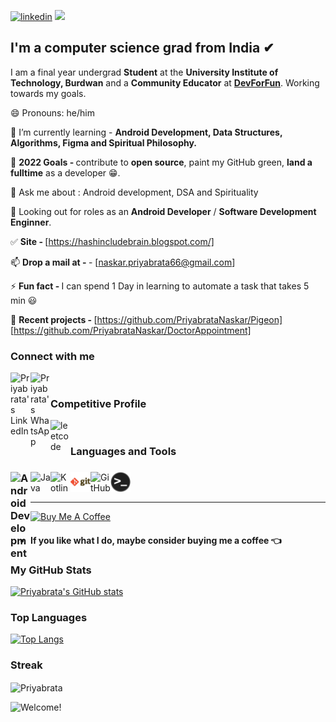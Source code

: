 [![linkedin](https://img.shields.io/badge/LinkedIn-0077B5?style=for-the-badge&logo=linkedin&logoColor=white)](https://www.linkedin.com/in/priyabrata-naskar/)
![](https://komarev.com/ghpvc/?username=PriyabrataNaskar&label=PROFILE+VIEWS&style=flat-square&color=brightgreen)

## I'm a computer science grad from India ✔

I am a final year undergrad <b>Student</b> at the <b>University Institute of Technology, Burdwan</b> and a <b>Community Educator</b> at <b>[DevForFun][course]</b>. Working towards my goals.

😄 Pronouns: he/him

🌱 I’m currently learning - <b>Android Development, Data Structures, Algorithms, Figma and Spiritual Philosophy.</b>

🥅 <b>2022 Goals - </b> contribute to <b>open source</b>, paint my GitHub green, <b>land a fulltime</b> as a developer 😁.

💬 Ask me about : Android development, DSA and Spirituality

🤝 Looking out for roles as an <b>Android Developer</b> / <b>Software Development Enginner</b>.

✅ <b>Site - </b> [https://hashincludebrain.blogspot.com/] 

📫 <b>Drop a mail at - </b> - [naskar.priyabrata66@gmail.com]

⚡ <b>Fun fact - </b> I can spend 1 Day in learning to automate a task that takes 5 min 😃

🎉 <b>Recent projects - </b>[https://github.com/PriyabrataNaskar/Pigeon] [https://github.com/PriyabrataNaskar/DoctorAppointment]

### Connect with me

<a href="https://www.linkedin.com/in/priyabrata-naskar/">
  <img align="left" alt="Priyabrata's LinkedIn" width="32px" src="https://raw.githubusercontent.com/peterthehan/peterthehan/master/assets/linkedin.svg" />
</a>
<a href="https://wa.me/+919073159781">
  <img align="left" alt="Priyabrata's WhatsApp" width="32px" src="https://img.icons8.com/office/264/000000/whatsapp--v3.png"/> </a>
<br />

### Competitive Profile

[<img align="left" alt="leetcode" width="32px" src="https://img.icons8.com/external-tal-revivo-shadow-tal-revivo/264/000000/external-level-up-your-coding-skills-and-quickly-land-a-job-logo-shadow-tal-revivo.png" />][leetcode]
<br />

### Languages and Tools

### <img align="left" alt="Android Development" width="32px" src="https://img.icons8.com/fluency/264/000000/android-os.png" />

<img align="left" alt="Java" width="32px" src="https://img.icons8.com/color/200/000000/java-coffee-cup-logo--v2.png" />
<img align="left" alt="Kotlin" width="32px" src="https://img.icons8.com/color/264/000000/kotlin.png" />
<img align="left" alt="Git" width="32px" src="https://raw.githubusercontent.com/github/explore/80688e429a7d4ef2fca1e82350fe8e3517d3494d/topics/git/git.png" />
<img align="left" alt="GitHub" width="32px" src="https://img.icons8.com/plasticine/264/000000/github.png" />
<img align="left" alt="Terminal" width="32px" src="https://raw.githubusercontent.com/github/explore/80688e429a7d4ef2fca1e82350fe8e3517d3494d/topics/terminal/terminal.png" />

<br />
<br />

---

<a href="https://www.buymeacoffee.com/priyabrata" target="_blank"><img src="https://cdn.buymeacoffee.com/buttons/v2/default-blue.png" alt="Buy Me A Coffee" width="150" ></a>

 - #### If you like what I do, maybe consider buying me a coffee 👈

### My GitHub Stats

[![Priyabrata's GitHub stats](https://github-readme-stats.vercel.app/api?username=PriyabrataNaskar)](https://github.com/anuraghazra/github-readme-stats)

### Top Languages
[![Top Langs](https://github-readme-stats.vercel.app/api/top-langs/?username=PriyabrataNaskar&layout=compact)](https://github.com/anuraghazra/github-readme-stats)

### Streak
<p><img align="center" src="https://github-readme-streak-stats.herokuapp.com/?user=PriyabrataNaskar&" alt="Priyabrata" /></p>


[course]: https://chat.whatsapp.com/JIlA6oN8QP6E1C8DzYWjrg
[linkedin]: https://www.linkedin.com/in/priyabrata-naskar/
[youtube]: https://www.youtube.com/c/FANTASYANIME/
[leetcode]: https://leetcode.com/PriyabrataNaskar/

<img src="https://user-images.githubusercontent.com/60739184/152025813-eba86174-c714-43d5-a64a-f470ed68b612.gif" alt="Welcome!" width="750"/>
<!--
**PriyabrataNaskar/PriyabrataNaskar** is a ✨ _special_ ✨ repository because its `README.md` (this file) appears on your GitHub profile.

Here are some ideas to get you started:

- 🔭 I’m currently working on ...
- 🌱 I’m currently learning ...
- 👯 I’m looking to collaborate on ...
- 🤔 I’m looking for help with ...
- 💬 Ask me about ...
- 📫 How to reach me: ...
- 😄 Pronouns: ...
- ⚡ Fun fact: ...
-->
